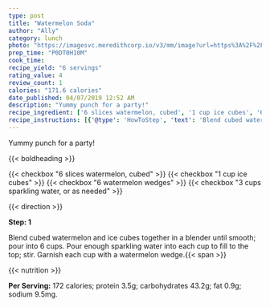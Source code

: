 ```yaml
---
type: post
title: "Watermelon Soda"
author: "Ally"
category: lunch
photo: "https://imagesvc.meredithcorp.io/v3/mm/image?url=https%3A%2F%2Fimages.media-allrecipes.com%2Fuserphotos%2F1199844.jpg"
prep_time: "P0DT0H10M"
cook_time: 
recipe_yield: "6 servings"
rating_value: 4
review_count: 1
calories: "171.6 calories"
date_published: 04/07/2019 12:52 AM
description: "Yummy punch for a party!"
recipe_ingredient: ['6 slices watermelon, cubed', '1 cup ice cubes', '6 watermelon wedges', '3 cups sparkling water, or as needed']
recipe_instructions: [{'@type': 'HowToStep', 'text': 'Blend cubed watermelon and ice cubes together in a blender until smooth; pour into 6 cups. Pour enough sparkling water into each cup to fill to the top; stir. Garnish each cup with a watermelon wedge.\n'}]
---
```


Yummy punch for a party! 

{{< boldheading >}}

{{< checkbox "6 slices watermelon, cubed" >}}
{{< checkbox "1 cup ice cubes" >}}
{{< checkbox "6  watermelon wedges" >}}
{{< checkbox "3 cups sparkling water, or as needed" >}}


{{< direction >}}

**Step: 1**

Blend cubed watermelon and ice cubes together in a blender until smooth; pour into 6 cups. Pour enough sparkling water into each cup to fill to the top; stir. Garnish each cup with a watermelon wedge.{{< span >}}

{{< nutrition >}}

**Per Serving:** 172 calories; protein 3.5g; carbohydrates 43.2g; fat 0.9g; sodium 9.5mg.